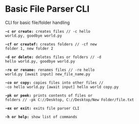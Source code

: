 # Basic File Parser CLI

CLI for basic file/folder handling

<code>**-c or create:** creates files // -c hello world.py, goodbye world.py</code>

<code>**-cf or createf:** creates folders // -cf new folder 1, new folder 2</code>
        
<code>**-d or delete:** deletes files or folders // -d hello world.py, goodbye world.py</code>
        
<code>**-re or rename:** renames files // -re hello world.py [await input] new_file_name.py</code>
        
<code>**-co or copy:** copies files into other files // -co hello world.py [await input] hello world copy.py</code>
        
<code>**-pk or peek:** prints contents of files or folders // -pk C://Desktop, C://Desktop/New Folder/file.txt</code>
        
<code>**-ex or exit:** exits file parser CLI</code>
        
<code>**-h or help:** show list of commands</code>
